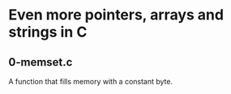 # Even more pointers, arrays and strings in C
## 0-memset.c
A function that fills memory with a constant byte.
